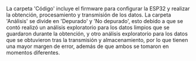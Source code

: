 La carpeta 'Código' incluye el firmware para configurar la ESP32 y realizar la obtención, procesamiento y transmisión de los datos.
La carpeta 'Análisis' se divide en 'Depurado' y 'No depurado', esto debido a que se contó realizó un análisis exploratorio para los datos limpios que se guardaron durante la obtención, y otro análisis exploratorio para los datos que se obtuvieron tras la transmisión y almacenamiento, por lo que tienen una mayor margen de error, además de que ambos se tomaron en momentos diferentes.
